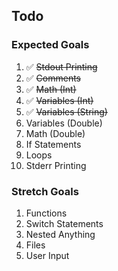 ## Todo

### Expected Goals

1. :white_check_mark: ~~Stdout Printing~~
2. :white_check_mark: ~~Comments~~
3. :white_check_mark: ~~Math (Int)~~
4. :white_check_mark: ~~Variables (Int)~~
5. :white_check_mark: ~~Variables (String)~~
6. Variables (Double)
7. Math (Double)
8. If Statements
9. Loops
10. Stderr Printing

### Stretch Goals

1. Functions
2. Switch Statements
3. Nested Anything
4. Files
5. User Input
